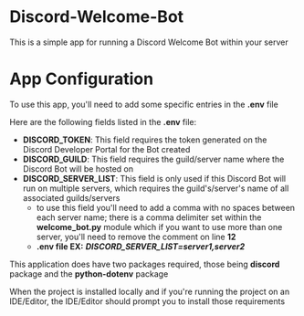 # Discord-Welcome-Bot
This is a simple app for running a Discord Welcome Bot within your server

# App Configuration
To use this app, you'll need to add some specific entries in the **.env** file

Here are the following fields listed in the **.env** file:
* **DISCORD_TOKEN**: This field requires the token generated on the Discord Developer Portal for the Bot created
* **DISCORD_GUILD**: This field requires the guild/server name where the Discord Bot will be hosted on
* **DISCORD_SERVER_LIST**: This field is only used if this Discord Bot will run on multiple servers, which requires 
the guild's/server's name of all associated guilds/servers 
  * to use this field you'll need to add a comma with no spaces between each server name; there is a comma delimiter set
  within the **welcome_bot.py** module which if you want to use more than one server, you'll need to remove the comment
  on line **12**
  * **.env file EX:** ***DISCORD_SERVER_LIST=server1,server2***

This application does have two packages required, those being **discord** package and the **python-dotenv** package

When the project is installed locally and if you're running the project on an IDE/Editor, the IDE/Editor should prompt 
you to install those requirements